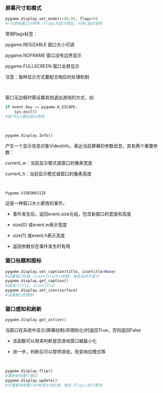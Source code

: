 ### 屏幕尺寸和模式

```python
pygame.display.set_mode(r=(0,0), flags=0)
#r为游戏窗口分辨率；flags为显示类型，可用|组合使用
```

常用flags标签：

pygame.RESIZABLE 窗口大小可调

pygame.NOFRAME 窗口没有边界显示

pygame.FULLSCREEN 窗口全屏显示

注意：每种显示方式要配合相应的处理机制

<br>

窗口无边框时需设置其他退出游戏的方式，如
```python
if event.key == pygame.K_ESCAPE:
    sys.exit()
#按下Esc键后退出游戏    
```

</br>

```python
pygame.display.Info()
```
产生一个显示信息对象VideoInfo，表达当前屏幕的参数信息，其有两个重要参数：

current_w：当前显示模式或窗口的像素宽度

current_h：当前显示模式或窗口的像素高度

<br>

```python
Pygame.VIDEORESIZE
```
这是一种窗口大小更改的事件。

* 事件发生后，返回event.size元组，包含新窗口的宽度和高度

* size[0] 或event.w表示宽度

* size[1] 或event.h表示高度

* 返回参数仅在事件发生时有用

### 窗口标题和图标
```python
pygame.display.set_caption(title, icontitle=None)
#设置窗口标题；icontitle为小标题，有些系统不显示
pygame.display.get_caption()
#返回(title, icontitle)
pygame.display.set_icon(surface)
#设置窗口的图标
```

### 窗口感知和刷新
```python
pygame.display.get_active()
```
当窗口在系统中显示(屏幕绘制/非图标化)时返回True，否则返回False

* 该函数可以用来判断是否游戏窗口被最小化

* 进一步，判断后可以暂停游戏，改变响应模式等

<br>

```python
pygame.display.flip()
#重新绘制整个窗口
pygame.display.update()
#仅重新绘制窗口中有变化的区域，相比.flip()执行更快
```
